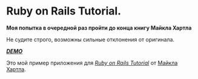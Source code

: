 # Ruby on Rails Tutorial.
**Моя попытка в очередной раз пройти до конца книгу Майкла Хартла**

Не судите строго, возможны сильные отклонения от оригинала.

[***DEMO***](https://powerful-beyond-2031.herokuapp.com/)

Это мой пример приложения для
[*Ruby on Rails Tutorial*](http://railstutorial.org/)
от [Майкла Хартла](http://michaelhartl.com/).